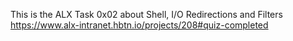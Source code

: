 This is the ALX Task 0x02 about Shell, I/O Redirections and Filters
https://www.alx-intranet.hbtn.io/projects/208#quiz-completed
